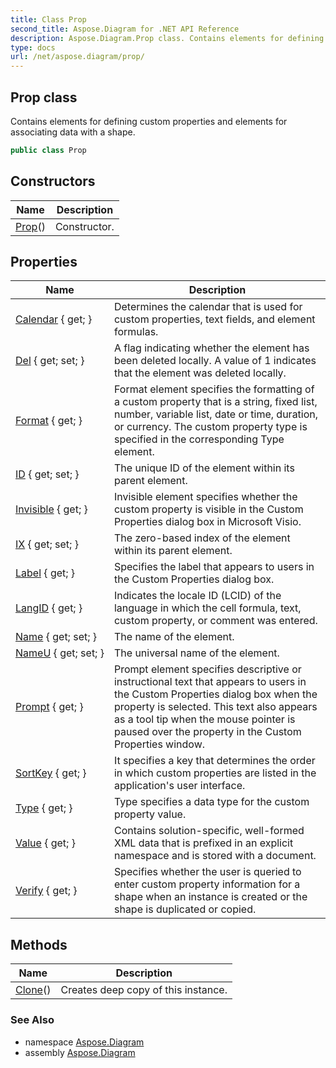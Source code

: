 ```yaml
---
title: Class Prop
second_title: Aspose.Diagram for .NET API Reference
description: Aspose.Diagram.Prop class. Contains elements for defining custom properties and elements for associating data with a shape
type: docs
url: /net/aspose.diagram/prop/
---
```

## Prop class

Contains elements for defining custom properties and elements for associating data with a shape.

```csharp
public class Prop
```

## Constructors

| Name | Description |
| --- | --- |
| [Prop](prop/)() | Constructor. |

## Properties

| Name | Description |
| --- | --- |
| [Calendar](../../aspose.diagram/prop/calendar/) { get; } | Determines the calendar that is used for custom properties, text fields, and element formulas. |
| [Del](../../aspose.diagram/prop/del/) { get; set; } | A flag indicating whether the element has been deleted locally. A value of 1 indicates that the element was deleted locally. |
| [Format](../../aspose.diagram/prop/format/) { get; } | Format element specifies the formatting of a custom property that is a string, fixed list, number, variable list, date or time, duration, or currency. The custom property type is specified in the corresponding Type element. |
| [ID](../../aspose.diagram/prop/id/) { get; set; } | The unique ID of the element within its parent element. |
| [Invisible](../../aspose.diagram/prop/invisible/) { get; } | Invisible element specifies whether the custom property is visible in the Custom Properties dialog box in Microsoft Visio. |
| [IX](../../aspose.diagram/prop/ix/) { get; set; } | The zero-based index of the element within its parent element. |
| [Label](../../aspose.diagram/prop/label/) { get; } | Specifies the label that appears to users in the Custom Properties dialog box. |
| [LangID](../../aspose.diagram/prop/langid/) { get; } | Indicates the locale ID (LCID) of the language in which the cell formula, text, custom property, or comment was entered. |
| [Name](../../aspose.diagram/prop/name/) { get; set; } | The name of the element. |
| [NameU](../../aspose.diagram/prop/nameu/) { get; set; } | The universal name of the element. |
| [Prompt](../../aspose.diagram/prop/prompt/) { get; } | Prompt element specifies descriptive or instructional text that appears to users in the Custom Properties dialog box when the property is selected. This text also appears as a tool tip when the mouse pointer is paused over the property in the Custom Properties window. |
| [SortKey](../../aspose.diagram/prop/sortkey/) { get; } | It specifies a key that determines the order in which custom properties are listed in the application's user interface. |
| [Type](../../aspose.diagram/prop/type/) { get; } | Type specifies a data type for the custom property value. |
| [Value](../../aspose.diagram/prop/value/) { get; } | Contains solution-specific, well-formed XML data that is prefixed in an explicit namespace and is stored with a document. |
| [Verify](../../aspose.diagram/prop/verify/) { get; } | Specifies whether the user is queried to enter custom property information for a shape when an instance is created or the shape is duplicated or copied. |

## Methods

| Name | Description |
| --- | --- |
| [Clone](../../aspose.diagram/prop/clone/)() | Creates deep copy of this instance. |

### See Also

* namespace [Aspose.Diagram](../../aspose.diagram/)
* assembly [Aspose.Diagram](../../)


